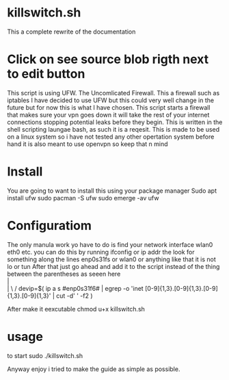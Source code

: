 # killswitch.sh
This a complete rewrite of the documentation
# Click on see source blob rigth next to edit button

This script is using UFW. The Uncomlicated Firewall. This a firewall such as iptables I have decided to use UFW but this could very well change in the future but for now this is what I have chosen. This script starts a firewall that makes sure your vpn goes down it will take the rest of your internet connections stopping potential leaks before they begin. This is written in the shell scripting laungae bash, as such it is a reqesit. This is made to be used on a linux system so i have not tested any other opertation system before hand it is also meant to use openvpn so keep that n mind

# Install
You are going to want to install this using your package manager
            Sudo apt install ufw
            sudo pacman -S ufw
            sudo emerge -av ufw

# Configuratiom
The only manula work yo have to do is find your network interface wlan0 eth0 etc.
you can do this by running 
            ifconfig or ip addr 
            the look for something along the lines enp0s31fs or wlan0 or anything like that it is not lo or tun
After that just go ahead and add it to the script instead of the thing between the parentheses as seeen here  
                     |   
                     |
                    \ /
devip=$( ip a s #enp0s31f6# | egrep -o 'inet [0-9]{1,3}\.[0-9]{1,3}\.[0-9]{1,3}\.[0-9]{1,3}' | cut -d' ' -f2 )


After make it eexcutable 
          chmod u+x killswitch.sh
         
# usage 
to start 
            sudo ./killswitch.sh
            
  
  
Anyway enjoy i tried to make the guide as simple as possible.

